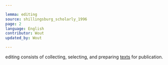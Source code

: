 ```yaml
---

lemma: editing
source: shillingsburg_scholarly_1996
page: 2
language: English
contributor: Wout
updated_by: Wout

---
```


editing consists of collecting, selecting, and preparing [texts](text.html) for publication.
